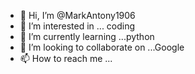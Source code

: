 - 👋 Hi, I’m @MarkAntony1906
- 👀 I’m interested in ... coding
- 🌱 I’m currently learning ...python
- 💞️ I’m looking to collaborate on ...Google 
- 📫 How to reach me ...

<!---
MarkAntony1906/MarkAntony1906 is a ✨ special ✨ repository because its `README.md` (this file) appears on your GitHub profile.
You can click the Preview link to take a look at your changes.
--->
